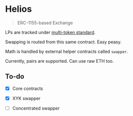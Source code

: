# Helios
> ERC-1155-based Exchange

LPs are tracked under [multi-token standard](https://eips.ethereum.org/EIPS/eip-1155).

Swapping is routed from this same contract. Easy peasy.

Math is handled by external helper contracts called `swapper`.

Currently, pairs are supported. Can use raw ETH too.

## To-do
- [X] Core contracts
- [X] XYK swapper
- [ ] Concentrated swapper







